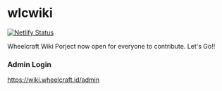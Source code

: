 # wlcwiki
[![Netlify Status](https://api.netlify.com/api/v1/badges/06066b98-2005-4104-9b04-6b44f64c3a30/deploy-status)](https://app.netlify.com/sites/wlcwiki/deploys)

Wheelcraft Wiki Porject now open for everyone to contribute. Let's Go!!

### Admin Login
https://wiki.wheelcraft.id/admin

